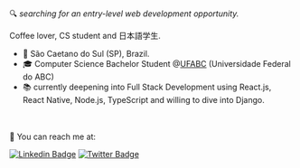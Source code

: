 :mag: *searching for an entry-level web development opportunity.*



Coffee lover, CS student and 日本語学生.
  
* :round_pushpin: São Caetano do Sul (SP), Brazil. 
* :mortar_board: Computer Science Bachelor Student @<a href="http://www.ufabc.edu.br">UFABC</a> (Universidade Federal do ABC)
* :books: currently deepening into Full Stack Development using React.js, React Native, Node.js, TypeScript and willing to dive into Django.


<br></br>
:email: You can reach me at:

[![Linkedin Badge](https://img.shields.io/badge/-LinkedIn-blue?style=flat-square&logo=Linkedin&logoColor=white)](https://www.linkedin.com/in/ruanrf)
[![Twitter Badge](https://img.shields.io/badge/-Twitter-1ca0f1?style=flat-square&labelColor=1ca0f1&logo=twitter&logoColor=white)](https://twitter.com/ruannn)
 
